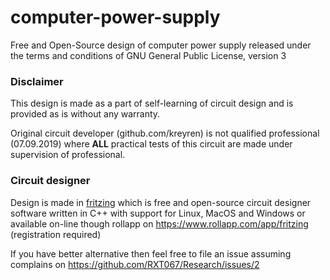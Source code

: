 # computer-power-supply
Free and Open-Source design of computer power supply released under the terms and conditions of GNU General Public License, version 3

### Disclaimer
This design is made as a part of self-learning of circuit design and is provided as is without any warranty.

Original circuit developer (github.com/kreyren) is not qualified professional (07.09.2019) where **ALL** practical tests of this circuit are made under supervision of professional.

### Circuit designer
Design is made in [fritzing](https://fritzing.org/) which is free and open-source circuit designer software written in C++ with support for Linux, MacOS and Windows or available on-line though rollapp on https://www.rollapp.com/app/fritzing (registration required)

If you have better alternative then feel free to file an issue assuming complains on https://github.com/RXT067/Research/issues/2
